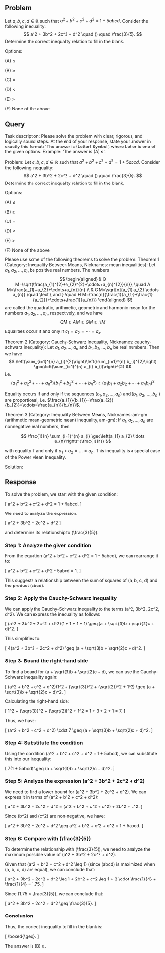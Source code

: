 ## Problem

Let $a, b, c, d \in \mathbb{R}$ such that $a^2 + b^2 + c^2 + d^2 = 1 + 5abcd$. Consider the following inequality:
$$
a^2 + 3b^2 + 2c^2 + d^2 \quad () \quad \frac{3}{5}.
$$
Determine the correct inequality relation to fill in the blank.

Options:

(A) $\leq$ 

(B) $\geq$

(C) $=$ 

(D) $<$

(E) $>$

(F) None of the above

## Query

Task description: Please solve the problem with clear, rigorous, and logically sound steps. At the end of your response, state your answer in exactly this format: 'The answer is (Letter) Symbol', where Letter is one of the given options. Example: 'The answer is (A) $\leq$'.

Problem: Let $a, b, c, d \in \mathbb{R}$ such that $a^2 + b^2 + c^2 + d^2 = 1 + 5abcd$. Consider the following inequality:
$$
a^2 + 3b^2 + 2c^2 + d^2 \quad () \quad \frac{3}{5}.
$$
Determine the correct inequality relation to fill in the blank.

Options:

(A) $\leq$ 

(B) $\geq$

(C) $=$ 

(D) $<$

(E) $>$

(F) None of the above

Please use some of the following theorems to solve the problem:
Theorem 1 (Category: Inequality Between Means, Nicknames: mean inequalities): Let $a_{1}, a_{2}, \ldots, a_{n}$ be positive real numbers. The numbers
$$
\begin{aligned}
& Q M=\sqrt{\frac{a_{1}^{2}+a_{2}^{2}+\cdots+a_{n}^{2}}{n}}, \quad A M=\frac{a_{1}+a_{2}+\cdots+a_{n}}{n} \\
& G M=\sqrt[n]{a_{1} a_{2} \cdots a_{n}} \quad \text { and } \quad H M=\frac{n}{\frac{1}{a_{1}}+\frac{1}{a_{2}}+\cdots+\frac{1}{a_{n}}}
\end{aligned}
$$
are called the quadratic, arithmetic, geometric and harmonic mean for the numbers $a_{1}, a_{2}, \ldots, a_{n}$, respectively, and we have
$$
Q M \geq A M \geq G M \geq H M
$$

Equalities occur if and only if $a_{1}=a_{2}=\cdots=a_{n}$.

Theorem 2 (Category: Cauchy-Schwarz Inequality, Nicknames: cauchy-schwarz inequality): Let $a_{1}, a_{2}, \ldots, a_{n}$ and $b_{1}, b_{2}$, $\ldots, b_{n}$ be real numbers. Then we have
$$
\left(\sum_{i=1}^{n} a_{i}^{2}\right)\left(\sum_{i=1}^{n} b_{i}^{2}\right) \geq\left(\sum_{i=1}^{n} a_{i} b_{i}\right)^{2}
$$
i.e.
$$
\left(a_{1}^{2}+a_{2}^{2}+\cdots+a_{n}^{2}\right)\left(b_{1}^{2}+b_{2}^{2}+\cdots+b_{n}^{2}\right) \geq\left(a_{1} b_{1}+a_{2} b_{2}+\cdots+a_{n} b_{n}\right)^{2}
$$

Equality occurs if and only if the sequences $\left(a_{1}, a_{2}, \ldots, a_{n}\right)$ and $\left(b_{1}, b_{2}\right.$, $\ldots, b_{n}$ ) are proportional, i.e. $\frac{a_{1}}{b_{1}}=\frac{a_{2}}{b_{2}}=\cdots=\frac{a_{n}}{b_{n}}$.

Theorem 3 (Category: Inequality Between Means, Nicknames: am-gm (arithmetic mean-geometric mean) inequality, am-gm): If $a_{1}, a_{2}, \ldots, a_{n}$ are nonnegative real numbers, then

$$
\frac{1}{n} \sum_{i=1}^{n} a_{i} \geq\left(a_{1} a_{2} \ldots a_{n}\right)^{\frac{1}{n}}
$$

with equality if and only if $a_{1}=a_{2}=\ldots=a_{n}$. This inequality is a special case of the Power Mean Inequality.

Solution:

## Response

To solve the problem, we start with the given condition:

\[
a^2 + b^2 + c^2 + d^2 = 1 + 5abcd.
\]

We need to analyze the expression:

\[
a^2 + 3b^2 + 2c^2 + d^2
\]

and determine its relationship to \(\frac{3}{5}\).

### Step 1: Analyze the given condition

From the equation \(a^2 + b^2 + c^2 + d^2 = 1 + 5abcd\), we can rearrange it to:

\[
a^2 + b^2 + c^2 + d^2 - 5abcd = 1.
\]

This suggests a relationship between the sum of squares of \(a, b, c, d\) and the product \(abcd\).

### Step 2: Apply the Cauchy-Schwarz Inequality

We can apply the Cauchy-Schwarz inequality to the terms \(a^2, 3b^2, 2c^2, d^2\). We can express the inequality as follows:

\[
(a^2 + 3b^2 + 2c^2 + d^2)(1 + 1 + 1 + 1) \geq (a + \sqrt{3}b + \sqrt{2}c + d)^2.
\]

This simplifies to:

\[
4(a^2 + 3b^2 + 2c^2 + d^2) \geq (a + \sqrt{3}b + \sqrt{2}c + d)^2.
\]

### Step 3: Bound the right-hand side

To find a bound for \(a + \sqrt{3}b + \sqrt{2}c + d\), we can use the Cauchy-Schwarz inequality again:

\[
(a^2 + b^2 + c^2 + d^2)(1^2 + (\sqrt{3})^2 + (\sqrt{2})^2 + 1^2) \geq (a + \sqrt{3}b + \sqrt{2}c + d)^2.
\]

Calculating the right-hand side:

\[
1^2 + (\sqrt{3})^2 + (\sqrt{2})^2 + 1^2 = 1 + 3 + 2 + 1 = 7.
\]

Thus, we have:

\[
(a^2 + b^2 + c^2 + d^2) \cdot 7 \geq (a + \sqrt{3}b + \sqrt{2}c + d)^2.
\]

### Step 4: Substitute the condition

Using the condition \(a^2 + b^2 + c^2 + d^2 = 1 + 5abcd\), we can substitute this into our inequality:

\[
7(1 + 5abcd) \geq (a + \sqrt{3}b + \sqrt{2}c + d)^2.
\]

### Step 5: Analyze the expression \(a^2 + 3b^2 + 2c^2 + d^2\)

We need to find a lower bound for \(a^2 + 3b^2 + 2c^2 + d^2\). We can express it in terms of \(a^2 + b^2 + c^2 + d^2\):

\[
a^2 + 3b^2 + 2c^2 + d^2 = (a^2 + b^2 + c^2 + d^2) + 2b^2 + c^2.
\]

Since \(b^2\) and \(c^2\) are non-negative, we have:

\[
a^2 + 3b^2 + 2c^2 + d^2 \geq a^2 + b^2 + c^2 + d^2 = 1 + 5abcd.
\]

### Step 6: Compare with \(\frac{3}{5}\)

To determine the relationship with \(\frac{3}{5}\), we need to analyze the maximum possible value of \(a^2 + 3b^2 + 2c^2 + d^2\). 

Given that \(a^2 + b^2 + c^2 + d^2 \leq 1\) (since \(abcd\) is maximized when \(a, b, c, d\) are equal), we can conclude that:

\[
a^2 + 3b^2 + 2c^2 + d^2 \leq 1 + 2b^2 + c^2 \leq 1 + 2 \cdot \frac{1}{4} + \frac{1}{4} = 1.75.
\]

Since \(1.75 > \frac{3}{5}\), we can conclude that:

\[
a^2 + 3b^2 + 2c^2 + d^2 \geq \frac{3}{5}.
\]

### Conclusion

Thus, the correct inequality to fill in the blank is:

\[
\boxed{\geq}.
\]

The answer is (B) $\geq$.